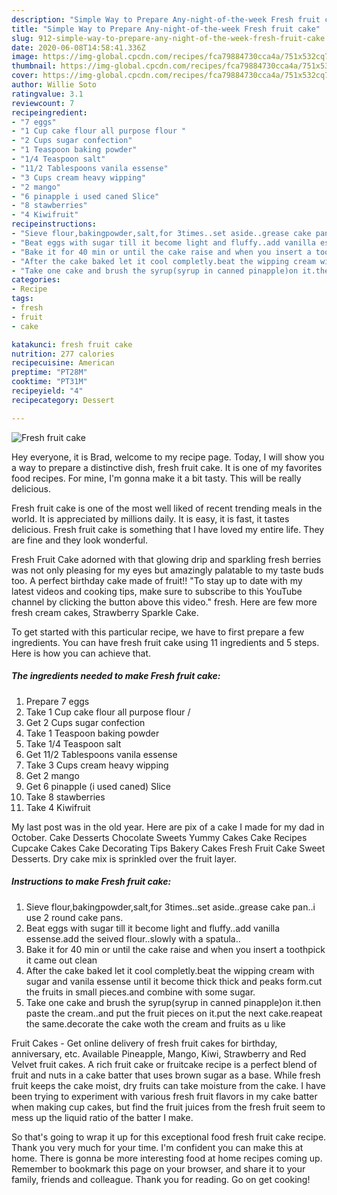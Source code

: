 ```yaml
---
description: "Simple Way to Prepare Any-night-of-the-week Fresh fruit cake"
title: "Simple Way to Prepare Any-night-of-the-week Fresh fruit cake"
slug: 912-simple-way-to-prepare-any-night-of-the-week-fresh-fruit-cake
date: 2020-06-08T14:58:41.336Z
image: https://img-global.cpcdn.com/recipes/fca79884730cca4a/751x532cq70/fresh-fruit-cake-recipe-main-photo.jpg
thumbnail: https://img-global.cpcdn.com/recipes/fca79884730cca4a/751x532cq70/fresh-fruit-cake-recipe-main-photo.jpg
cover: https://img-global.cpcdn.com/recipes/fca79884730cca4a/751x532cq70/fresh-fruit-cake-recipe-main-photo.jpg
author: Willie Soto
ratingvalue: 3.1
reviewcount: 7
recipeingredient:
- "7 eggs"
- "1 Cup cake flour all purpose flour "
- "2 Cups sugar confection"
- "1 Teaspoon baking powder"
- "1/4 Teaspoon salt"
- "11/2 Tablespoons vanila essense"
- "3 Cups cream heavy wipping"
- "2 mango"
- "6 pinapple i used caned Slice"
- "8 stawberries"
- "4 Kiwifruit"
recipeinstructions:
- "Sieve flour,bakingpowder,salt,for 3times..set aside..grease cake pan..i use 2 round cake pans."
- "Beat eggs with sugar till it become light and fluffy..add vanilla essense.add the seived flour..slowly with a spatula.."
- "Bake it for 40 min or until the cake raise and when you insert a toothpick it came out clean"
- "After the cake baked let it cool completly.beat the wipping cream with sugar and vanila essense until it become thick thick and peaks form.cut the fruits in small pieces.and combine with some sugar."
- "Take one cake and brush the syrup(syrup in canned pinapple)on it.then paste the cream..and put the fruit pieces on it.put the next cake.reapeat the same.decorate the cake woth the cream and fruits as u like"
categories:
- Recipe
tags:
- fresh
- fruit
- cake

katakunci: fresh fruit cake 
nutrition: 277 calories
recipecuisine: American
preptime: "PT28M"
cooktime: "PT31M"
recipeyield: "4"
recipecategory: Dessert

---
```



![Fresh fruit cake](https://img-global.cpcdn.com/recipes/fca79884730cca4a/751x532cq70/fresh-fruit-cake-recipe-main-photo.jpg)

Hey everyone, it is Brad, welcome to my recipe page. Today, I will show you a way to prepare a distinctive dish, fresh fruit cake. It is one of my favorites food recipes. For mine, I'm gonna make it a bit tasty. This will be really delicious.

Fresh fruit cake is one of the most well liked of recent trending meals in the world. It is appreciated by millions daily. It is easy, it is fast, it tastes delicious. Fresh fruit cake is something that I have loved my entire life. They are fine and they look wonderful.

Fresh Fruit Cake adorned with that glowing drip and sparkling fresh berries was not only pleasing for my eyes but amazingly palatable to my taste buds too. A perfect birthday cake made of fruit!! &#34;To stay up to date with my latest videos and cooking tips, make sure to subscribe to this YouTube channel by clicking the button above this video.&#34; fresh. Here are few more fresh cream cakes, Strawberry Sparkle Cake.


To get started with this particular recipe, we have to first prepare a few ingredients. You can have fresh fruit cake using 11 ingredients and 5 steps. Here is how you can achieve that.

<!--inarticleads1-->

##### The ingredients needed to make Fresh fruit cake:

1. Prepare 7 eggs
1. Take 1 Cup cake flour all purpose flour /
1. Get 2 Cups sugar confection
1. Take 1 Teaspoon baking powder
1. Take 1/4 Teaspoon salt
1. Get 11/2 Tablespoons vanila essense
1. Take 3 Cups cream heavy wipping
1. Get 2 mango
1. Get 6 pinapple (i used caned) Slice
1. Take 8 stawberries
1. Take 4 Kiwifruit


My last post was in the old year. Here are pix of a cake I made for my dad in October. Cake Desserts Chocolate Sweets Yummy Cakes Cake Recipes Cupcake Cakes Cake Decorating Tips Bakery Cakes Fresh Fruit Cake Sweet Desserts. Dry cake mix is sprinkled over the fruit layer. 

<!--inarticleads2-->

##### Instructions to make Fresh fruit cake:

1. Sieve flour,bakingpowder,salt,for 3times..set aside..grease cake pan..i use 2 round cake pans.
1. Beat eggs with sugar till it become light and fluffy..add vanilla essense.add the seived flour..slowly with a spatula..
1. Bake it for 40 min or until the cake raise and when you insert a toothpick it came out clean
1. After the cake baked let it cool completly.beat the wipping cream with sugar and vanila essense until it become thick thick and peaks form.cut the fruits in small pieces.and combine with some sugar.
1. Take one cake and brush the syrup(syrup in canned pinapple)on it.then paste the cream..and put the fruit pieces on it.put the next cake.reapeat the same.decorate the cake woth the cream and fruits as u like


Fruit Cakes - Get online delivery of fresh fruit cakes for birthday, anniversary, etc. Available Pineapple, Mango, Kiwi, Strawberry and Red Velvet fruit cakes. A rich fruit cake or fruitcake recipe is a perfect blend of fruit and nuts in a cake batter that uses brown sugar as a base. While fresh fruit keeps the cake moist, dry fruits can take moisture from the cake. I have been trying to experiment with various fresh fruit flavors in my cake batter when making cup cakes, but find the fruit juices from the fresh fruit seem to mess up the liquid ratio of the batter I make. 

So that's going to wrap it up for this exceptional food fresh fruit cake recipe. Thank you very much for your time. I'm confident you can make this at home. There is gonna be more interesting food at home recipes coming up. Remember to bookmark this page on your browser, and share it to your family, friends and colleague. Thank you for reading. Go on get cooking!
